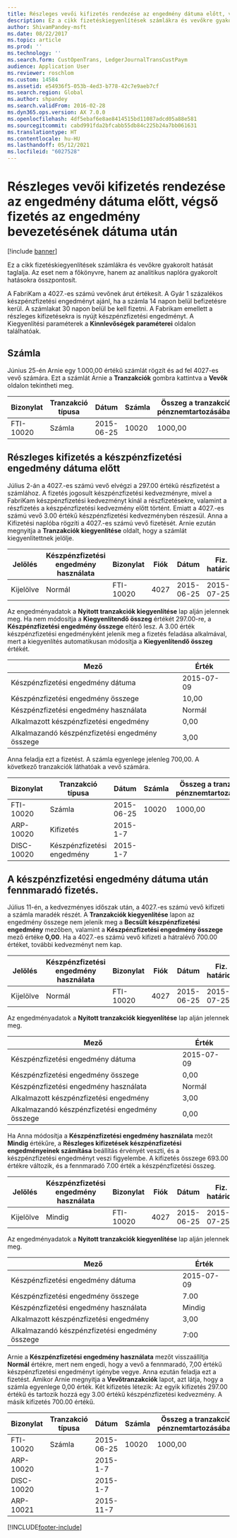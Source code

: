 ```yaml
---
title: Részleges vevői kifizetés rendezése az engedmény dátuma előtt, végső fizetés az engedmény bevezetésének dátuma után
description: Ez a cikk fizetéskiegyenlítések számlákra és vevőkre gyakorolt hatását taglalja. Az eset nem a főkönyvre, hanem az analitikus naplóra gyakorolt hatásokra összpontosít.
author: ShivamPandey-msft
ms.date: 08/22/2017
ms.topic: article
ms.prod: ''
ms.technology: ''
ms.search.form: CustOpenTrans, LedgerJournalTransCustPaym
audience: Application User
ms.reviewer: roschlom
ms.custom: 14584
ms.assetid: e54936f5-053b-4ed3-b778-42c7e9aeb7cf
ms.search.region: Global
ms.author: shpandey
ms.search.validFrom: 2016-02-28
ms.dyn365.ops.version: AX 7.0.0
ms.openlocfilehash: 4df5ebaf6e8ae8414515bd11087adcd05a88e581
ms.sourcegitcommit: cabd991fda2bfcabb55db84c225b24a7bb061631
ms.translationtype: HT
ms.contentlocale: hu-HU
ms.lasthandoff: 05/12/2021
ms.locfileid: "6027528"
---
```

# <a name="settle-partial-payment-before-discount-date-with-final-payment-after-discount-date"></a>Részleges vevői kifizetés rendezése az engedmény dátuma előtt, végső fizetés az engedmény bevezetésének dátuma után

[!include [banner](../includes/banner.md)]

Ez a cikk fizetéskiegyenlítések számlákra és vevőkre gyakorolt hatását taglalja. Az eset nem a főkönyvre, hanem az analitikus naplóra gyakorolt hatásokra összpontosít.

A FabriKam a 4027.-es számú vevőnek árut értékesít. A Gyár 1 százalékos készpénzfizetési engedményt ajánl, ha a számla 14 napon belül befizetésre kerül. A számlakat 30 napon belül be kell fizetni. A Fabrikam emellett a részleges kifizetésekra is nyújt készpénzfizetési engedményt. A Kiegyenlítési paraméterek a **Kinnlevőségek paraméterei** oldalon találhatóak.

## <a name="invoice"></a>Számla
Június 25-én Arnie egy 1.000,00 értékű számlát rögzít és ad fel 4027-es vevő számára. Ezt a számlát Arnie a **Tranzakciók** gombra kattintva a **Vevők** oldalon tekintheti meg.

| Bizonylat   | Tranzakció típusa | Dátum      | Számla | Összeg a tranzakció pénznemtartozásában | Összeg a tranzakció pénznemtartozásában | Egyenleg  | Pénznem |
|-----------|------------------|-----------|---------|--------------------------------------|---------------------------------------|----------|----------|
| FTI-10020 | Számla          | 2015-06-25 | 10020   | 1000,00                             |                                       | 1000,00 | dollár      |

## <a name="partial-payment-before-the-cash-discount-date"></a>Részleges kifizetés a készpénzfizetési engedmény dátuma előtt
Július 2-án a 4027.-es számú vevő elvégzi a 297.00 értékű részfizetést a számlához. A fizetés jogosult készpénzfizetési kedvezményre, mivel a FabriKam készpénzfizetési kedvezményt kínál a részfizetésekre, valamint a részfizetés a készpénzfizetési kedvezmény előtt történt. Emiatt a 4027.-es számú vevő 3.00 értékű készpénzfizetési kedvezményben részesül. Anna a Kifizetési naplóba rögzíti a 4027.-es számú vevő fizetését. Arnie ezután megnyitja a **Tranzakciók kiegyenlítése** oldalt, hogy a számlát kiegyenlítettnek jelölje.

| Jelölés     | Készpénzfizetési engedmény használata | Bizonylat   | Fiók | Dátum      | Fiz. határidő  | Számla | Összeg a tranzakció pénznemtartozásában | Pénznem | Kiegyenlítendő összeg |
|----------|-------------------|-----------|---------|-----------|-----------|---------|--------------------------------------|----------|------------------|
| Kijelölve | Normál            | FTI-10020 | 4027    | 2015-06-25 | 2015-07-25 | 10020   | 1000,00                             | dollár      | 297.00           |

Az engedményadatok a **Nyitott tranzakciók kiegyenlítése** lap alján jelennek meg. Ha nem módosítja a **Kiegyenlítendő összeg** értékét 297.00-re, a **Készpénzfizetési engedmény összege** eltérő lesz. A 3.00 érték készpénzfizetési engedményként jelenik meg a fizetés feladása alkalmával, mert a kiegyenlítés automatikusan módosítja a **Kiegyenlítendő összeg** értékét.

| Mező                        | Érték     |
|------------------------------|-----------|
| Készpénzfizetési engedmény dátuma           | 2015-07-09 |
| Készpénzfizetési engedmény összege         | 10,00     |
| Készpénzfizetési engedmény használata            | Normál    |
| Alkalmazott készpénzfizetési engedmény          | 0,00      |
| Alkalmazandó készpénzfizetési engedmény összege | 3,00      |

Anna feladja ezt a fizetést. A számla egyenlege jelenleg 700,00. A következő tranzakciók láthatóak a vevő számára.

| Bizonylat    | Tranzakció típusa | Dátum      | Számla | Összeg a tranzakció pénznemtartozásában | Összeg a tranzakció pénznemtartozásában | Egyenleg | Pénznem |
|------------|------------------|-----------|---------|--------------------------------------|---------------------------------------|---------|----------|
| FTI-10020  | Számla          | 2015-06-25 | 10020   | 1000,00                             |                                       | 700.00  | dollár      |
| ARP-10020  |  Kifizetés         | 2015-1-7  |         |                                      | 297.00                                | 0,00    | dollár      |
| DISC-10020 |  Készpénzfizetési engedmény   | 2015-1-7  |         |                                      | 3,00                                  | 0,00    | dollár      |

## <a name="remaining-payment-after-the-cash-discount-date"></a>A készpénzfizetési engedmény dátuma után fennmaradó fizetés.
Július 11-én, a kedvezményes időszak után, a 4027.-es számú vevő kifizeti a számla maradék részét. A **Tranzakciók kiegyenlítése** lapon az engedmény összege nem jelenik meg a **Becsült készpénzfizetési engedmény** mezőben, valamint a **Készpénzfizetési engedmény összege** mező értéke **0,00**. Ha a 4027.-es számú vevő kifizeti a hátralévő 700.00 értéket, további kedvezményt nem kap.

| Jelölés     | Készpénzfizetési engedmény használata | Bizonylat   | Fiók | Dátum      | Fiz. határidő  | Számla | Összeg a tranzakció pénznemtartozásában | Pénznem | Kiegyenlítendő összeg |
|----------|-------------------|-----------|---------|-----------|-----------|---------|--------------------------------------|----------|------------------|
| Kijelölve | Normál            | FTI-10020 | 4027    | 2015-06-25 | 2015-07-25 | 10020   | 700.00                               | dollár      | 700.00           |

Az engedményadatok a **Nyitott tranzakciók kiegyenlítése** lap alján jelennek meg.

| Mező                        | Érték     |
|------------------------------|-----------|
| Készpénzfizetési engedmény dátuma           | 2015-07-09 |
| Készpénzfizetési engedmény összege         | 0,00      |
| Készpénzfizetési engedmény használata            | Normál    |
| Alkalmazott készpénzfizetési engedmény          | 3,00      |
| Alkalmazandó készpénzfizetési engedmény összege | 0,00      |

Ha Anna módosítja a **Készpénzfizetési engedmény használata** mezőt **Mindig** értékűre, a **Részleges kifizetések készpénzfizetési engedményeinek számítása** beállítás érvényét veszti, és a készpénzfizetési engedményt veszi figyelembe. A kifizetés összege 693.00 értékre változik, és a fennmaradó 7.00 érték a készpénzfizetési összeg.

| Jelölés     | Készpénzfizetési engedmény használata | Bizonylat   | Fiók | Dátum      | Fiz. határidő  | Számla | Összeg a tranzakció pénznemtartozásában | Összeg a tranzakció pénznemtartozásában | Pénznem | Kiegyenlítendő összeg |
|----------|-------------------|-----------|---------|-----------|-----------|---------|--------------------------------------|---------------------------------------|----------|------------------|
| Kijelölve | Mindig            | FTI-10020 | 4027    | 2015-06-25 | 2015-07-25 | 10020   | 700.00                               |                                       | dollár      | 693.00           |

Az engedményadatok a **Nyitott tranzakciók kiegyenlítése** lap alján jelennek meg.

| Mező                        | Érték     |
|------------------------------|-----------|
| Készpénzfizetési engedmény dátuma           | 2015-07-09 |
| Készpénzfizetési engedmény összege         | 7.00      |
| Készpénzfizetési engedmény használata            | Mindig    |
| Alkalmazott készpénzfizetési engedmény          | 3,00      |
| Alkalmazandó készpénzfizetési engedmény összege | 7:00      |

Arnie a **Készpénzfizetési engedmény használata** mezőt visszaállítja **Normál** értékre, mert nem engedi, hogy a vevő a fennmaradó, 7,00 értékű készpénzfizetési engedményt igénybe vegye. Anna ezután feladja ezt a fizetést. Amikor Arnie megnyitja a **Vevőtranzakciók** lapot, azt látja, hogy a számla egyenlege 0,00 érték. Két kifizetés létezik: Az egyik kifizetés 297.00 értékű és tartozik hozzá egy 3.00 értékű készpénzfizetési kedvezmény. A másik kifizetés 700.00 értékű.

| Bizonylat    | Tranzakció típusa | Dátum      | Számla | Összeg a tranzakció pénznemtartozásában | Összeg a tranzakció pénznemtartozásában | Egyenleg | Pénznem |
|------------|------------------|-----------|---------|--------------------------------------|---------------------------------------|---------|----------|
| FTI-10020  | Számla          | 2015-06-25 | 10020   | 1000,00                             |                                       | 0,00    | dollár      |
| ARP-10020  |                  | 2015-1-7  |         |                                      | 297.00                                | 0,00    | dollár      |
| DISC-10020 |                  | 2015-1-7  |         |                                      | 3,00                                  | 0,00    | dollár      |
| ARP-10021  |                  | 2015-11-7 |         |                                      | 700.00                                | 0,00    | dollár      |







[!INCLUDE[footer-include](../../includes/footer-banner.md)]